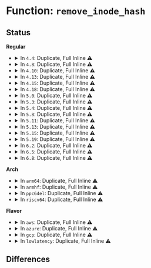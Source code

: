 # Function: <code>remove_inode_hash</code>

## Status
<b>Regular</b>
<ul>
<li>
<details>
<summary>In <code>4.4</code>: Duplicate, Full Inline ⚠️</summary>

**Collision:** Static Duplication

**Inline:** Full

**Transformation:** False

**Instances:**

```
In fs/inode.c (ffffffff81227d78)
Location: include/linux/fs.h:2628
Inline: True
Inline callers:
  - fs/inode.c:evict
```
```
In fs/bad_inode.c (ffffffff81229a44)
Location: include/linux/fs.h:2628
Inline: True
Inline callers:
  - fs/bad_inode.c:make_bad_inode
```
</details>
</li>
<li>
<details>
<summary>In <code>4.8</code>: Duplicate, Full Inline ⚠️</summary>

**Collision:** Static Duplication

**Inline:** Full

**Transformation:** False

**Instances:**

```
In fs/inode.c (ffffffff812504b1)
Location: include/linux/fs.h:2773
Inline: True
Inline callers:
  - fs/inode.c:evict
```
```
In fs/bad_inode.c (ffffffff81252194)
Location: include/linux/fs.h:2773
Inline: True
Inline callers:
  - fs/bad_inode.c:make_bad_inode
```
</details>
</li>
<li>
<details>
<summary>In <code>4.10</code>: Duplicate, Full Inline ⚠️</summary>

**Collision:** Static Duplication

**Inline:** Full

**Transformation:** False

**Instances:**

```
In fs/inode.c (ffffffff81263551)
Location: include/linux/fs.h:2742
Inline: True
Inline callers:
  - fs/inode.c:evict
```
```
In fs/bad_inode.c (ffffffff812653e4)
Location: include/linux/fs.h:2742
Inline: True
Inline callers:
  - fs/bad_inode.c:make_bad_inode
```
</details>
</li>
<li>
<details>
<summary>In <code>4.13</code>: Duplicate, Full Inline ⚠️</summary>

**Collision:** Static Duplication

**Inline:** Full

**Transformation:** False

**Instances:**

```
In fs/inode.c (ffffffff81270d71)
Location: include/linux/fs.h:2868
Inline: True
Inline callers:
  - fs/inode.c:evict
```
```
In fs/bad_inode.c (ffffffff81272bf6)
Location: include/linux/fs.h:2868
Inline: True
Inline callers:
  - fs/bad_inode.c:make_bad_inode
```
```
In fs/block_dev.c (ffffffff81292e20)
Location: include/linux/fs.h:2868
Inline: True
Inline callers:
  - fs/block_dev.c:bdev_unhash_inode
```
</details>
</li>
<li>
<details>
<summary>In <code>4.15</code>: Duplicate, Full Inline ⚠️</summary>

**Collision:** Static Duplication

**Inline:** Full

**Transformation:** False

**Instances:**

```
In fs/inode.c (ffffffff8129369d)
Location: include/linux/fs.h:2930
Inline: True
Inline callers:
  - fs/inode.c:evict
```
```
In fs/bad_inode.c (ffffffff8129551c)
Location: include/linux/fs.h:2930
Inline: True
Inline callers:
  - fs/bad_inode.c:make_bad_inode
```
```
In fs/block_dev.c (ffffffff812b5c09)
Location: include/linux/fs.h:2930
Inline: True
Inline callers:
  - fs/block_dev.c:bdev_unhash_inode
```
</details>
</li>
<li>
<details>
<summary>In <code>4.18</code>: Duplicate, Full Inline ⚠️</summary>

**Collision:** Static Duplication

**Inline:** Full

**Transformation:** False

**Instances:**

```
In fs/inode.c (ffffffff812b96ed)
Location: include/linux/fs.h:2956
Inline: True
Inline callers:
  - fs/inode.c:evict
```
```
In fs/bad_inode.c (ffffffff812bb725)
Location: include/linux/fs.h:2956
Inline: True
Inline callers:
  - fs/bad_inode.c:make_bad_inode
```
```
In fs/block_dev.c (ffffffff812dd86d)
Location: include/linux/fs.h:2956
Inline: True
Inline callers:
  - fs/block_dev.c:bdev_unhash_inode
```
</details>
</li>
<li>
<details>
<summary>In <code>5.0</code>: Duplicate, Full Inline ⚠️</summary>

**Collision:** Static Duplication

**Inline:** Full

**Transformation:** False

**Instances:**

```
In fs/inode.c (ffffffff812ce93d)
Location: include/linux/fs.h:3028
Inline: True
Inline callers:
  - fs/inode.c:evict
```
```
In fs/bad_inode.c (ffffffff812d0915)
Location: include/linux/fs.h:3028
Inline: True
Inline callers:
  - fs/bad_inode.c:make_bad_inode
```
```
In fs/block_dev.c (ffffffff812f2e4d)
Location: include/linux/fs.h:3028
Inline: True
Inline callers:
  - fs/block_dev.c:bdev_unhash_inode
```
</details>
</li>
<li>
<details>
<summary>In <code>5.3</code>: Duplicate, Full Inline ⚠️</summary>

**Collision:** Static Duplication

**Inline:** Full

**Transformation:** False

**Instances:**

```
In fs/inode.c (ffffffff812eb84b)
Location: include/linux/fs.h:3034
Inline: True
Inline callers:
  - fs/inode.c:evict
```
```
In fs/bad_inode.c (ffffffff812ed9b5)
Location: include/linux/fs.h:3034
Inline: True
Inline callers:
  - fs/bad_inode.c:make_bad_inode
```
```
In fs/block_dev.c (ffffffff813148b0)
Location: include/linux/fs.h:3034
Inline: True
Inline callers:
  - fs/block_dev.c:bdev_unhash_inode
```
</details>
</li>
<li>
<details>
<summary>In <code>5.4</code>: Duplicate, Full Inline ⚠️</summary>

**Collision:** Static Duplication

**Inline:** Full

**Transformation:** False

**Instances:**

```
In fs/inode.c (ffffffff812fd37b)
Location: include/linux/fs.h:3096
Inline: True
Inline callers:
  - fs/inode.c:evict
```
```
In fs/bad_inode.c (ffffffff812ff475)
Location: include/linux/fs.h:3096
Inline: True
Inline callers:
  - fs/bad_inode.c:make_bad_inode
```
```
In fs/block_dev.c (ffffffff81327090)
Location: include/linux/fs.h:3096
Inline: True
Inline callers:
  - fs/block_dev.c:bdev_unhash_inode
```
</details>
</li>
<li>
<details>
<summary>In <code>5.8</code>: Duplicate, Full Inline ⚠️</summary>

**Collision:** Static Duplication

**Inline:** Full

**Transformation:** False

**Instances:**

```
In fs/inode.c (ffffffff8133618b)
Location: include/linux/fs.h:3147
Inline: True
Inline callers:
  - fs/inode.c:evict
```
```
In fs/bad_inode.c (ffffffff813384f5)
Location: include/linux/fs.h:3147
Inline: True
Inline callers:
  - fs/bad_inode.c:make_bad_inode
```
```
In block/genhd.c (ffffffff8155a432)
Location: include/linux/fs.h:3147
Inline: True
Inline callers:
  - block/genhd.c:invalidate_partition
```
</details>
</li>
<li>
<details>
<summary>In <code>5.11</code>: Duplicate, Full Inline ⚠️</summary>

**Collision:** Static Duplication

**Inline:** Full

**Transformation:** False

**Instances:**

```
In fs/inode.c (ffffffff81341b11)
Location: include/linux/fs.h:2957
Inline: True
Inline callers:
  - fs/inode.c:evict
```
```
In fs/bad_inode.c (ffffffff81343e85)
Location: include/linux/fs.h:2957
Inline: True
Inline callers:
  - fs/bad_inode.c:make_bad_inode
```
```
In fs/fuse/dir.c (ffffffff8148fdaf)
Location: include/linux/fs.h:2957
Inline: True
Inline callers:
  - fs/fuse/dir.c:fuse_do_setattr
  - fs/fuse/dir.c:fuse_do_getattr
```
```
In fs/fuse/inode.c (ffffffff81499258)
Location: include/linux/fs.h:2957
Inline: True
Inline callers:
  - fs/fuse/inode.c:fuse_iget
```
```
In block/genhd.c (ffffffff81577663)
Location: include/linux/fs.h:2957
Inline: True
Inline callers:
  - block/genhd.c:del_gendisk
  - block/genhd.c:del_gendisk
```
```
In block/partitions/core.c (ffffffff81579751)
Location: include/linux/fs.h:2957
Inline: True
Inline callers:
  - block/partitions/core.c:delete_partition
```
</details>
</li>
<li>
<details>
<summary>In <code>5.13</code>: Duplicate, Full Inline ⚠️</summary>

**Collision:** Static Duplication

**Inline:** Full

**Transformation:** False

**Instances:**

```
In fs/inode.c (ffffffff81347f01)
Location: include/linux/fs.h:3210
Inline: True
Inline callers:
  - fs/inode.c:evict
```
```
In fs/bad_inode.c (ffffffff8134a235)
Location: include/linux/fs.h:3210
Inline: True
Inline callers:
  - fs/bad_inode.c:make_bad_inode
```
```
In fs/fuse/dir.c (ffffffff814957e7)
Location: include/linux/fs.h:3210
Inline: True
Inline callers:
  - fs/fuse/dir.c:fuse_do_setattr
  - fs/fuse/dir.c:fuse_do_getattr
```
```
In fs/fuse/inode.c (ffffffff8149e3e3)
Location: include/linux/fs.h:3210
Inline: True
Inline callers:
  - fs/fuse/inode.c:fuse_iget
```
```
In fs/fuse/readdir.c (ffffffff814a0985)
Location: include/linux/fs.h:3210
Inline: True
```
```
In block/genhd.c (ffffffff8157f439)
Location: include/linux/fs.h:3210
Inline: True
Inline callers:
  - block/genhd.c:del_gendisk
```
```
In block/partitions/core.c (ffffffff81580f24)
Location: include/linux/fs.h:3210
Inline: True
Inline callers:
  - block/partitions/core.c:delete_partition
```
</details>
</li>
<li>
<details>
<summary>In <code>5.15</code>: Duplicate, Full Inline ⚠️</summary>

**Collision:** Static Duplication

**Inline:** Full

**Transformation:** False

**Instances:**

```
In fs/inode.c (ffffffff81395b11)
Location: include/linux/fs.h:3198
Inline: True
Inline callers:
  - fs/inode.c:evict
```
```
In fs/bad_inode.c (ffffffff81397f95)
Location: include/linux/fs.h:3198
Inline: True
Inline callers:
  - fs/bad_inode.c:make_bad_inode
```
```
In fs/fuse/dir.c (ffffffff814ed281)
Location: include/linux/fs.h:3198
Inline: True
Inline callers:
  - fs/fuse/dir.c:fuse_do_setattr
  - fs/fuse/dir.c:fuse_do_getattr
```
```
In fs/fuse/inode.c (ffffffff814f6293)
Location: include/linux/fs.h:3198
Inline: True
Inline callers:
  - fs/fuse/inode.c:fuse_iget
```
```
In fs/fuse/readdir.c (ffffffff814f8855)
Location: include/linux/fs.h:3198
Inline: True
```
```
In block/genhd.c (ffffffff815e449c)
Location: include/linux/fs.h:3198
Inline: True
Inline callers:
  - block/genhd.c:del_gendisk
```
```
In block/partitions/core.c (ffffffff815e6234)
Location: include/linux/fs.h:3198
Inline: True
Inline callers:
  - block/partitions/core.c:delete_partition
```
</details>
</li>
<li>
<details>
<summary>In <code>5.19</code>: Duplicate, Full Inline ⚠️</summary>

**Collision:** Static Duplication

**Inline:** Full

**Transformation:** False

**Instances:**

```
In fs/inode.c (ffffffff814175d9)
Location: include/linux/fs.h:2975
Inline: True
Inline callers:
  - fs/inode.c:evict
```
```
In fs/bad_inode.c (ffffffff8141a535)
Location: include/linux/fs.h:2975
Inline: True
Inline callers:
  - fs/bad_inode.c:make_bad_inode
```
```
In fs/fuse/dir.c (ffffffff8157c0fb)
Location: include/linux/fs.h:2975
Inline: True
Inline callers:
  - fs/fuse/dir.c:fuse_do_setattr
  - fs/fuse/dir.c:fuse_do_getattr
```
```
In fs/fuse/inode.c (ffffffff815860d3)
Location: include/linux/fs.h:2975
Inline: True
Inline callers:
  - fs/fuse/inode.c:fuse_iget
```
```
In fs/fuse/readdir.c (ffffffff815885c7)
Location: include/linux/fs.h:2975
Inline: True
```
```
In block/genhd.c (ffffffff81692dcc)
Location: include/linux/fs.h:2975
Inline: True
Inline callers:
  - block/genhd.c:del_gendisk
```
```
In block/partitions/core.c (ffffffff81695354)
Location: include/linux/fs.h:2975
Inline: True
Inline callers:
  - block/partitions/core.c:delete_partition
```
</details>
</li>
<li>
<details>
<summary>In <code>6.2</code>: Duplicate, Full Inline ⚠️</summary>

**Collision:** Static Duplication

**Inline:** Full

**Transformation:** False

**Instances:**

```
In fs/inode.c (ffffffff814a2d49)
Location: include/linux/fs.h:3129
Inline: True
Inline callers:
  - fs/inode.c:evict
```
```
In fs/bad_inode.c (ffffffff814a63a5)
Location: include/linux/fs.h:3129
Inline: True
Inline callers:
  - fs/bad_inode.c:make_bad_inode
```
```
In fs/fuse/dir.c (ffffffff81621b0b)
Location: include/linux/fs.h:3129
Inline: True
Inline callers:
  - fs/fuse/dir.c:fuse_do_setattr
  - fs/fuse/dir.c:fuse_do_getattr
```
```
In fs/fuse/inode.c (ffffffff8162c343)
Location: include/linux/fs.h:3129
Inline: True
Inline callers:
  - fs/fuse/inode.c:fuse_iget
```
```
In fs/fuse/readdir.c (ffffffff8162ea87)
Location: include/linux/fs.h:3129
Inline: True
```
```
In block/genhd.c (ffffffff81751bbf)
Location: include/linux/fs.h:3129
Inline: True
Inline callers:
  - block/genhd.c:del_gendisk
```
```
In block/partitions/core.c (ffffffff81754424)
Location: include/linux/fs.h:3129
Inline: True
Inline callers:
  - block/partitions/core.c:delete_partition
```
</details>
</li>
<li>
<details>
<summary>In <code>6.5</code>: Duplicate, Full Inline ⚠️</summary>

**Collision:** Static Duplication

**Inline:** Full

**Transformation:** False

**Instances:**

```
In fs/inode.c (ffffffff814d7e99)
Location: include/linux/fs.h:2745
Inline: True
Inline callers:
  - fs/inode.c:evict
```
```
In fs/bad_inode.c (ffffffff814db365)
Location: include/linux/fs.h:2745
Inline: True
Inline callers:
  - fs/bad_inode.c:make_bad_inode
```
```
In fs/fuse/dir.c (ffffffff81659f61)
Location: include/linux/fs.h:2745
Inline: True
Inline callers:
  - fs/fuse/dir.c:fuse_do_setattr
  - fs/fuse/dir.c:fuse_do_getattr
```
```
In fs/fuse/inode.c (ffffffff81664583)
Location: include/linux/fs.h:2745
Inline: True
Inline callers:
  - fs/fuse/inode.c:fuse_iget
```
```
In fs/fuse/readdir.c (ffffffff81666ce7)
Location: include/linux/fs.h:2745
Inline: True
```
```
In block/genhd.c (ffffffff8178df96)
Location: include/linux/fs.h:2745
Inline: True
Inline callers:
  - block/genhd.c:del_gendisk
```
```
In block/partitions/core.c (ffffffff81790dfc)
Location: include/linux/fs.h:2745
Inline: True
Inline callers:
  - block/partitions/core.c:bdev_disk_changed
  - block/partitions/core.c:bdev_del_partition
```
</details>
</li>
<li>
<details>
<summary>In <code>6.8</code>: Duplicate, Full Inline ⚠️</summary>

**Collision:** Static Duplication

**Inline:** Full

**Transformation:** False

**Instances:**

```
In fs/inode.c (ffffffff8150a679)
Location: include/linux/fs.h:3028
Inline: True
Inline callers:
  - fs/inode.c:evict
```
```
In fs/bad_inode.c (ffffffff8150dac5)
Location: include/linux/fs.h:3028
Inline: True
Inline callers:
  - fs/bad_inode.c:iget_failed
```
```
In fs/fuse/dir.c (ffffffff81693be0)
Location: include/linux/fs.h:3028
Inline: True
Inline callers:
  - fs/fuse/dir.c:fuse_do_setattr
  - fs/fuse/dir.c:fuse_do_getattr
```
```
In fs/fuse/inode.c (ffffffff8169e793)
Location: include/linux/fs.h:3028
Inline: True
Inline callers:
  - fs/fuse/inode.c:fuse_iget
```
```
In fs/fuse/readdir.c (ffffffff816a0ff7)
Location: include/linux/fs.h:3028
Inline: True
```
```
In block/genhd.c (ffffffff817d07f3)
Location: include/linux/fs.h:3028
Inline: True
Inline callers:
  - block/genhd.c:del_gendisk
```
```
In block/partitions/core.c (ffffffff817d4967)
Location: include/linux/fs.h:3028
Inline: True
Inline callers:
  - block/partitions/core.c:bdev_disk_changed
  - block/partitions/core.c:bdev_del_partition
```
</details>
</li>
</ul>
<b>Arch</b>
<ul>
<li>
<details>
<summary>In <code>arm64</code>: Duplicate, Full Inline ⚠️</summary>

**Collision:** Static Duplication

**Inline:** Full

**Transformation:** False

**Instances:**

```
In fs/inode.c (ffff8000103add74)
Location: include/linux/fs.h:3096
Inline: True
Inline callers:
  - fs/inode.c:evict
```
```
In fs/bad_inode.c (ffff8000103b0900)
Location: include/linux/fs.h:3096
Inline: True
Inline callers:
  - fs/bad_inode.c:make_bad_inode
```
```
In fs/block_dev.c (ffff8000103e1e28)
Location: include/linux/fs.h:3096
Inline: True
Inline callers:
  - fs/block_dev.c:bdev_unhash_inode
```
</details>
</li>
<li>
<details>
<summary>In <code>armhf</code>: Duplicate, Full Inline ⚠️</summary>

**Collision:** Static Duplication

**Inline:** Full

**Transformation:** False

**Instances:**

```
In fs/inode.c (c058dfb8)
Location: include/linux/fs.h:3096
Inline: True
Inline callers:
  - fs/inode.c:evict
```
```
In fs/bad_inode.c (c05901fc)
Location: include/linux/fs.h:3096
Inline: True
Inline callers:
  - fs/bad_inode.c:make_bad_inode
```
```
In fs/block_dev.c (c05ba110)
Location: include/linux/fs.h:3096
Inline: True
Inline callers:
  - fs/block_dev.c:bdev_unhash_inode
```
</details>
</li>
<li>
<details>
<summary>In <code>ppc64el</code>: Duplicate, Full Inline ⚠️</summary>

**Collision:** Static Duplication

**Inline:** Full

**Transformation:** False

**Instances:**

```
In fs/inode.c (c0000000004a8dcc)
Location: include/linux/fs.h:3096
Inline: True
Inline callers:
  - fs/inode.c:evict
```
```
In fs/bad_inode.c (c0000000004ac2a0)
Location: include/linux/fs.h:3096
Inline: True
Inline callers:
  - fs/bad_inode.c:make_bad_inode
```
```
In fs/block_dev.c (c0000000004e793c)
Location: include/linux/fs.h:3096
Inline: True
Inline callers:
  - fs/block_dev.c:bdev_unhash_inode
```
</details>
</li>
<li>
<details>
<summary>In <code>riscv64</code>: Duplicate, Full Inline ⚠️</summary>

**Collision:** Static Duplication

**Inline:** Full

**Transformation:** False

**Instances:**

```
In fs/inode.c (ffffffe00027266c)
Location: include/linux/fs.h:3096
Inline: True
Inline callers:
  - fs/inode.c:evict
```
```
In fs/bad_inode.c (ffffffe000274c58)
Location: include/linux/fs.h:3096
Inline: True
Inline callers:
  - fs/bad_inode.c:make_bad_inode
```
```
In fs/block_dev.c (ffffffe0002984fc)
Location: include/linux/fs.h:3096
Inline: True
Inline callers:
  - fs/block_dev.c:bdev_unhash_inode
```
</details>
</li>
</ul>
<b>Flavor</b>
<ul>
<li>
<details>
<summary>In <code>aws</code>: Duplicate, Full Inline ⚠️</summary>

**Collision:** Static Duplication

**Inline:** Full

**Transformation:** False

**Instances:**

```
In fs/inode.c (ffffffff812f595b)
Location: include/linux/fs.h:3096
Inline: True
Inline callers:
  - fs/inode.c:evict
```
```
In fs/bad_inode.c (ffffffff812f7a55)
Location: include/linux/fs.h:3096
Inline: True
Inline callers:
  - fs/bad_inode.c:make_bad_inode
```
```
In fs/block_dev.c (ffffffff8131f670)
Location: include/linux/fs.h:3096
Inline: True
Inline callers:
  - fs/block_dev.c:bdev_unhash_inode
```
</details>
</li>
<li>
<details>
<summary>In <code>azure</code>: Duplicate, Full Inline ⚠️</summary>

**Collision:** Static Duplication

**Inline:** Full

**Transformation:** False

**Instances:**

```
In fs/inode.c (ffffffff812e657b)
Location: include/linux/fs.h:3096
Inline: True
Inline callers:
  - fs/inode.c:evict
```
```
In fs/bad_inode.c (ffffffff812e8675)
Location: include/linux/fs.h:3096
Inline: True
Inline callers:
  - fs/bad_inode.c:make_bad_inode
```
```
In fs/block_dev.c (ffffffff81310210)
Location: include/linux/fs.h:3096
Inline: True
Inline callers:
  - fs/block_dev.c:bdev_unhash_inode
```
</details>
</li>
<li>
<details>
<summary>In <code>gcp</code>: Duplicate, Full Inline ⚠️</summary>

**Collision:** Static Duplication

**Inline:** Full

**Transformation:** False

**Instances:**

```
In fs/inode.c (ffffffff812f376b)
Location: include/linux/fs.h:3096
Inline: True
Inline callers:
  - fs/inode.c:evict
```
```
In fs/bad_inode.c (ffffffff812f5865)
Location: include/linux/fs.h:3096
Inline: True
Inline callers:
  - fs/bad_inode.c:make_bad_inode
```
```
In fs/block_dev.c (ffffffff8131d140)
Location: include/linux/fs.h:3096
Inline: True
Inline callers:
  - fs/block_dev.c:bdev_unhash_inode
```
</details>
</li>
<li>
<details>
<summary>In <code>lowlatency</code>: Duplicate, Full Inline ⚠️</summary>

**Collision:** Static Duplication

**Inline:** Full

**Transformation:** False

**Instances:**

```
In fs/inode.c (ffffffff81304b99)
Location: include/linux/fs.h:3096
Inline: True
Inline callers:
  - fs/inode.c:evict
```
```
In fs/bad_inode.c (ffffffff813069f5)
Location: include/linux/fs.h:3096
Inline: True
Inline callers:
  - fs/bad_inode.c:make_bad_inode
```
```
In fs/block_dev.c (ffffffff8132ee20)
Location: include/linux/fs.h:3096
Inline: True
Inline callers:
  - fs/block_dev.c:bdev_unhash_inode
```
</details>
</li>
</ul>

## Differences
